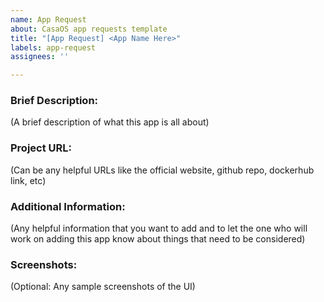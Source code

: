 ```yaml
---
name: App Request
about: CasaOS app requests template
title: "[App Request] <App Name Here>"
labels: app-request
assignees: ''

---
```


### Brief Description:

(A brief description of what this app is all about)

### Project URL:

(Can be any helpful URLs like the official website, github repo, dockerhub link, etc)

### Additional Information:

(Any helpful information that you want to add and to let the one who will work on adding this app know about things that need to be considered)

### Screenshots:

(Optional: Any sample screenshots of the UI)
